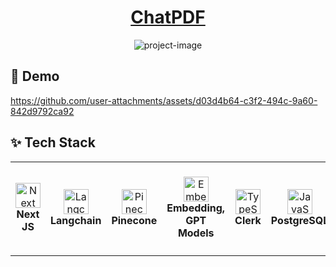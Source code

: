 <h1 align="center" id="title"><a href="https://dr0nser-chatpdf.vercel.app/" target="_blank">ChatPDF</a></h1>

<p align="center"><img src="https://socialify.git.ci/dr0nser/chatpdf/image?description=1&amp;descriptionEditable=Seamless%20chats%20with%20PDFs%20&amp;font=Jost&amp;logo=https%3A%2F%2Fdr0nser-chatpdf.s3.ap-south-1.amazonaws.com%2Fgithub-static-assets%2Fdr0nser-chatpdf-logo.svg&amp;name=1&amp;owner=1&amp;pattern=Solid&amp;theme=Dark" alt="project-image"></p>

<h2>🚀 Demo</h2>

https://github.com/user-attachments/assets/d03d4b64-c3f2-494c-9a60-842d9792ca92


<h2>✨ Tech Stack</h2>

<table>
  <tr>
    <td align="center" height="150" width="150">
      <img
        src="https://cdn.jsdelivr.net/gh/devicons/devicon@latest/icons/nextjs/nextjs-original.svg"
        width="40"
        height="40"
        alt="Next JS"
      />
      <br /><strong>Next JS</strong>
    </td>
    <td align="center" height="150" width="150">
      <img
        src="https://avatars.githubusercontent.com/u/126733545?v=4"
        width="40"
        height="40"
        alt="Langchain"
        style="background-color: #ffffff;"
      />
      <br /><strong>Langchain</strong>
    </td>
    <td align="center" height="150" width="150">
      <img
        src="https://dr0nser-chatpdf.s3.ap-south-1.amazonaws.com/github-static-assets/Pinecone-Primary-Logo-White.png"
        width="40"
        height="40"
        alt="Pinecone"
      />
      <br /><strong>Pinecone</strong>
    </td>
    <td align="center" height="150" width="150">
      <img
        src="https://dr0nser-chatpdf.s3.ap-south-1.amazonaws.com/github-static-assets/openai-white-logomark.svg"
        width="40"
        height="40"
        alt="Embedding, GPT Models"
      />
      <br /><strong>Embedding, GPT Models</strong>
    </td>
    <td align="center" height="150" width="150">
      <img
        src="https://ph-files.imgix.net/297bc3d4-bd2e-4eaa-8fb6-a289cf61ea91.png?auto=format"
        width="40"
        height="40"
        alt="TypeScript"
      />
      <br /><strong>Clerk</strong>
    </td>
    <td align="center" height="150" width="150">
      <img
        src="https://upload.wikimedia.org/wikipedia/commons/thumb/2/29/Postgresql_elephant.svg/1985px-Postgresql_elephant.svg.png"
        width="40"
        height="40"
        alt="JavaScript"
      />
      <br /><strong>PostgreSQL</strong>
    </td>
    <td align="center" height="150" width="150">
      <img
        src="https://seeklogo.com/images/A/amazon-s3-simple-storage-service-logo-9A3F37976E-seeklogo.com.png"
        width="40"
        height="40"
        alt="TailwindCSS"
      />
      <br /><strong>Amazon S3</strong>
    </td>
  </tr>
</table>

